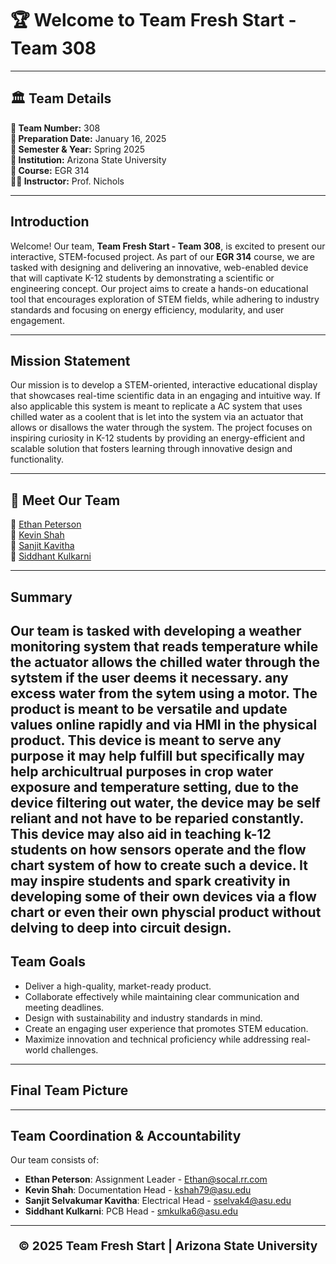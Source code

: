 # 🏆 **Welcome to Team Fresh Start - Team 308**

---

## 🏛 **Team Details**
**🔢 Team Number:** 308  
**📅 Preparation Date:** January 16, 2025  
**📆 Semester & Year:** Spring 2025  
**🏫 Institution:** Arizona State University  
**📖 Course:** EGR 314  
**👨‍🏫 Instructor:** Prof. Nichols  

---

## Introduction  
Welcome! Our team, **Team Fresh Start - Team 308**, is excited to present our interactive, STEM-focused project. As part of our **EGR 314** course, we are tasked with designing and delivering an innovative, web-enabled device that will captivate K-12 students by demonstrating a scientific or engineering concept. Our project aims to create a hands-on educational tool that encourages exploration of STEM fields, while adhering to industry standards and focusing on energy efficiency, modularity, and user engagement.

---

## Mission Statement  
Our mission is to develop a STEM-oriented, interactive educational display that showcases real-time scientific data in an engaging and intuitive way. If also applicable this system is meant to replicate a AC system that uses chilled water as a coolent that is let into the system via an actuator that allows or disallows the water through the system. The project focuses on inspiring curiosity in K-12 students by providing an energy-efficient and scalable solution that fosters learning through innovative design and functionality.

---

## 👥 **Meet Our Team**  
🔹 [Ethan Peterson](https://ejpete10.github.io/test_Datasheet.github.io/)  
🔹 [Kevin Shah](https://kshah79.github.io/kshah79/)  
🔹 [Sanjit Kavitha](http://sanjitsk.github.io)  
🔹 [Siddhant Kulkarni](https://smkulka6.github.io/smkulka6/Individual%20Schematic/)  

---
## Summary

Our team is tasked with developing a weather monitoring system that reads temperature while the actuator allows the chilled water through the sytstem if the user deems it necessary. any excess water from the sytem using a motor. The product is meant to be versatile and update values online rapidly and via HMI in the physical product. This device is meant to serve any purpose it may help fulfill but specifically may help archicultrual purposes in crop water exposure and temperature setting, due to the device filtering out water, the device may be self reliant and not have to be reparied constantly. This device may also aid in teaching k-12 students on how sensors operate and the flow chart system of how to create such a device. It may inspire students and spark creativity in developing some of their own devices via a flow chart or even their own physcial product without delving to deep into circuit design.
---

## Team Goals  
- Deliver a high-quality, market-ready product.  
- Collaborate effectively while maintaining clear communication and meeting deadlines.  
- Design with sustainability and industry standards in mind.  
- Create an engaging user experience that promotes STEM education.  
- Maximize innovation and technical proficiency while addressing real-world challenges.

---

## Final Team Picture



---

## Team Coordination & Accountability  
Our team consists of:  
- **Ethan Peterson**: Assignment Leader   - Ethan@socal.rr.com
- **Kevin Shah**: Documentation Head  - kshah79@asu.edu
- **Sanjit Selvakumar Kavitha**: Electrical Head  - sselvak4@asu.edu
- **Siddhant Kulkarni**: PCB Head - smkulka6@asu.edu

---

<p align="center" style="font-size: 1.2rem; font-weight: bold;">
© 2025 Team Fresh Start | Arizona State University
</p>


